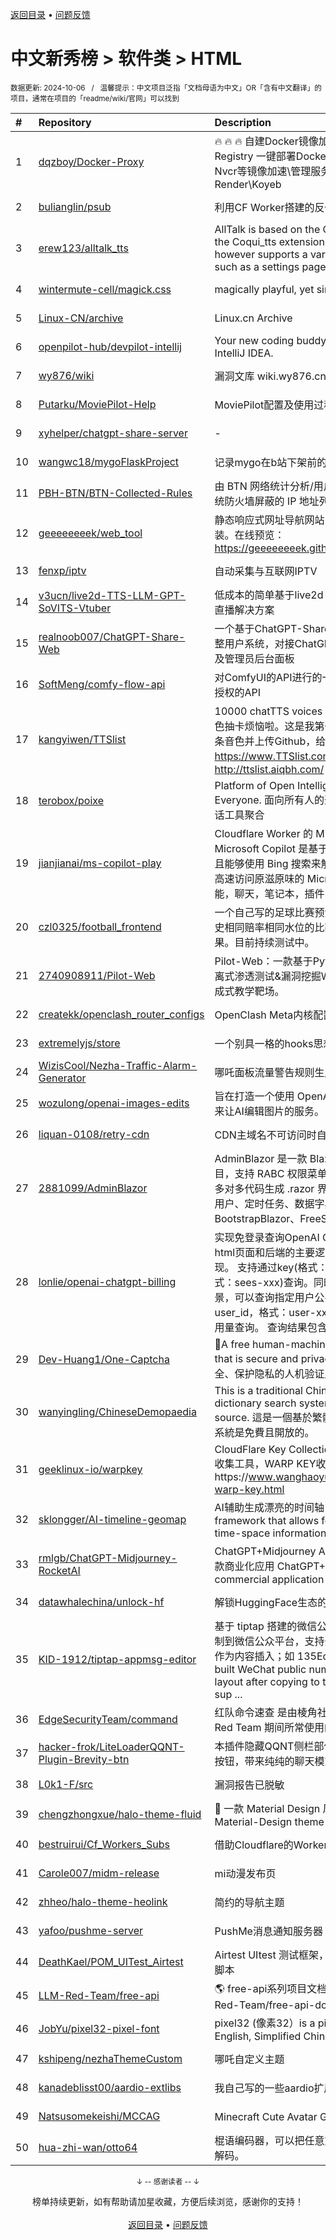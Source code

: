 <a href="https://gitee.com/GrowingGit/GitHub-Chinese-Top-Charts#github中文排行榜">返回目录</a> • <a href="/content/docs/feedback.md">问题反馈</a>

# 中文新秀榜 > 软件类 > HTML
<sub>数据更新: 2024-10-06&nbsp;&nbsp;&nbsp;/&nbsp;&nbsp;&nbsp;温馨提示：中文项目泛指「文档母语为中文」OR「含有中文翻译」的项目，通常在项目的「readme/wiki/官网」可以找到</sub>

|#|Repository|Description|Stars|Updated|Created|
|:-|:-|:-|:-|:-|:-|
|1|[dqzboy/Docker-Proxy](https://github.com/dqzboy/Docker-Proxy)|🔥 🔥 🔥 自建Docker镜像加速服务，基于官方Docker  Registry 一键部署Docker、K8s、Quay、Ghcr、Mcr、Nvcr等镜像加速\管理服务。支持免服务器部署到Render\Koyeb|1780|2024-09-15|2024-06-08|
|2|[bulianglin/psub](https://github.com/bulianglin/psub)|利用CF Worker搭建的反代订阅转换工具|1191|2024-06-28|2023-10-17|
|3|[erew123/alltalk_tts](https://github.com/erew123/alltalk_tts)|AllTalk is based on the Coqui TTS engine, similar to the Coqui_tts extension for Text generation webUI, however supports a variety of advanced features, such as a settings page, low VRAM support, Deep ...|943|2024-10-04|2023-12-08|
|4|[wintermute-cell/magick.css](https://github.com/wintermute-cell/magick.css)|magically playful, yet simple styling. all in one file.|937|2024-06-01|2024-03-22|
|5|[Linux-CN/archive](https://github.com/Linux-CN/archive)|Linux.cn Archive|695|2024-06-19|2024-02-14|
|6|[openpilot-hub/devpilot-intellij](https://github.com/openpilot-hub/devpilot-intellij)|Your new coding buddy, designed exclusively for IntelliJ IDEA.|600|2024-09-23|2023-11-29|
|7|[wy876/wiki](https://github.com/wy876/wiki)|漏洞文库 wiki.wy876.cn|358|2024-09-28|2023-12-31|
|8|[Putarku/MoviePilot-Help](https://github.com/Putarku/MoviePilot-Help)|MoviePilot配置及使用过程的中的常见问题|322|2024-09-21|2023-10-09|
|9|[xyhelper/chatgpt-share-server](https://github.com/xyhelper/chatgpt-share-server)|-|274|2024-06-01|2024-01-01|
|10|[wangwc18/mygoFlaskProject](https://github.com/wangwc18/mygoFlaskProject)|记录mygo在b站下架前的样子|265|2024-06-26|2023-10-10|
|11|[PBH-BTN/BTN-Collected-Rules](https://github.com/PBH-BTN/BTN-Collected-Rules)|由 BTN 网络统计分析/用户报告得出的可被安全的加入系统防火墙屏蔽的 IP 地址列表|257|2024-10-05|2024-04-28|
|12|[geeeeeeeek/web_tool](https://github.com/geeeeeeeek/web_tool)|静态响应式网址导航网站，全静态html页面，一键部署安装。在线预览：https://geeeeeeeek.github.io/web_tool/|224|2024-08-20|2023-12-30|
|13|[fenxp/iptv](https://github.com/fenxp/iptv)|自动采集与互联网IPTV|179|2024-10-05|2023-12-06|
|14|[v3ucn/live2d-TTS-LLM-GPT-SoVITS-Vtuber](https://github.com/v3ucn/live2d-TTS-LLM-GPT-SoVITS-Vtuber)|低成本的简单基于live2d TTS文字转语音和大模型聊天的直播解决方案|144|2024-07-04|2024-05-22|
|15|[realnoob007/ChatGPT-Share-Web](https://github.com/realnoob007/ChatGPT-Share-Web)|一个基于ChatGPT-Share开发的商业版镜像站，包含完整用户系统，对接ChatGPT官网全部功能，支付系统，以及管理员后台面板|132|2024-06-20|2024-02-17|
|16|[SoftMeng/comfy-flow-api](https://github.com/SoftMeng/comfy-flow-api)|对ComfyUI的API进行的一层封装，并提供了微信小程序授权的API|129|2024-07-29|2023-12-18|
|17|[kangyiwen/TTSlist](https://github.com/kangyiwen/TTSlist)|10000 chatTTS voices ！chatTTS 音色库，再也不为音色抽卡烦恼啦。这是我第一个项目，熬夜龟速生产10000条音色并上传Github，给点鼓励呗哈！主域名：https://www.TTSlist.com  备用：http://ttslist.aiqbh.com/ |128|2024-07-18|2024-06-06|
|18|[terobox/poixe](https://github.com/terobox/poixe)|Platform of Open Intelligence eXperiences for Everyone. 面向所有人的开放智能体验平台，一站式AI对话工具聚合|113|2024-06-13|2024-06-12|
|19|[jianjianai/ms-copilot-play](https://github.com/jianjianai/ms-copilot-play)|Cloudflare Worker 的 Microsoft Copilot 加速服务。Microsoft Copilot 是基于 OpenAI GPT-4 的强大 AI 并且能够使用 Bing 搜索来解答问题。简单部署即可在国内高速访问原滋原味的 Microsoft Copilot 的几乎全部功能，聊天，笔记本，插件，图像生成，分享等等..|107|2024-10-04|2024-05-30|
|20|[czl0325/football_frontend](https://github.com/czl0325/football_frontend)|一个自己写的足球比赛预测代码，通过大数据匹配亚盘历史相同赔率相同水位的比赛，来得出赢盘或者输盘的结果。目前持续测试中。|105|2024-09-25|2023-11-15|
|21|[2740908911/Pilot-Web](https://github.com/2740908911/Pilot-Web)|Pilot-Web：一款基于PythonFlask框架开发的前后端分离式渗透测试&漏洞挖掘Web靶场，内置WP与知识库的集成式教学靶场。|101|2024-06-17|2024-03-08|
|22|[createkk/openclash_router_configs](https://github.com/createkk/openclash_router_configs)|OpenClash Meta内核配置示例|87|2024-05-30|2023-11-18|
|23|[extremelyjs/store](https://github.com/extremelyjs/store)|一个别具一格的hooks思想的状态管理库|83|2024-10-05|2024-07-31|
|24|[WizisCool/Nezha-Traffic-Alarm-Generator](https://github.com/WizisCool/Nezha-Traffic-Alarm-Generator)|哪吒面板流量警告规则生成器|82|2024-04-25|2024-04-25|
|25|[wozulong/openai-images-edits](https://github.com/wozulong/openai-images-edits)|旨在打造一个使用 OpenAI 图片编辑API（或Chat2API）来让AI编辑图片的服务。|75|2024-04-12|2024-04-09|
|26|[liquan-0108/retry-cdn](https://github.com/liquan-0108/retry-cdn)|CDN主域名不可访问时自动切换备用域名|66|2024-07-15|2024-03-19|
|27|[2881099/AdminBlazor](https://github.com/2881099/AdminBlazor)|AdminBlazor 是一款 Blazor Server SaaS 后台管理项目，支持 RABC 权限菜单/按钮，支持一对一、一对多、多对多代码生成 .razor 界面。  集成功能：菜单、角色、用户、定时任务、数据字典、租户  依赖组件：BootstrapBlazor、FreeSql|61|2024-08-22|2024-01-31|
|28|[lonlie/openai-chatgpt-billing](https://github.com/lonlie/openai-chatgpt-billing)|实现免登录查询OpenAI ChatGPT用量及余额，包含前端html页面和后端的主要逻辑，简洁高效，可以自己部署实现。 支持通过key(格式：sk-xxx)或者session key(格式：sees-xxx)查询。同时适用于共享大号额度查询的场景，可以查询指定用户公共ID(user_public_id或user_id，格式：user-xxx)的用量情况。 支持指定日期用量查询。 查询结果包含：剩 ...|46|2024-06-08|2023-12-12|
|29|[Dev-Huang1/One-Captcha](https://github.com/Dev-Huang1/One-Captcha)|🤖A free human-machine verification product project that is secure and privacy-protecting. 一个免费、安全、保护隐私的人机验证产品项目🤖|45|2024-09-15|2024-07-04|
|30|[wanyingling/ChineseDemopaedia](https://github.com/wanyingling/ChineseDemopaedia)|This is a traditional Chinese-based demographic dictionary search system that is free and open-source. 這是一個基於繁體中文的人口學詞典檢索系統,該系統是免費且開放的。|44|2024-08-19|2024-08-19|
|31|[geeklinux-io/warpkey](https://github.com/geeklinux-io/warpkey)|CloudFlare Key Collection Tool CloudFlare WARP KEY收集工具，WARP KEY收集工具，每小时自动更新https://www.wanghaoyu.com.cn/archives/cloudflare-warp-key.html|44|2024-10-05|2024-08-02|
|32|[sklongger/AI-timeline-geomap](https://github.com/sklongger/AI-timeline-geomap)|AI辅助生成漂亮的时间轴，灵活呈现时空信息. A framework that allows for the flexible construction of time-space information displays.|43|2024-09-29|2024-09-25|
|33|[rmlgb/ChatGPT-Midjourney-RocketAI](https://github.com/rmlgb/ChatGPT-Midjourney-RocketAI)|ChatGPT+Midjourney AIGC站点，使用nodejs搭建的一款商业化应用   ChatGPT+Midjournal AIGC site   A commercial application built using nodejs|42|2024-06-15|2024-06-15|
|34|[datawhalechina/unlock-hf](https://github.com/datawhalechina/unlock-hf)|解锁HuggingFace生态的百般用法|42|2024-09-23|2024-06-09|
|35|[KID-1912/tiptap-appmsg-editor](https://github.com/KID-1912/tiptap-appmsg-editor)|基于 tiptap 搭建的微信公众号编辑器示例，支持排版后复制到微信公众平台，支持开发者自己开发样式库、模板库作为内容插入；如 135Editor、壹伴等；Based on tiptap built WeChat public number editor example, support layout after copying to the WeChat public platform, sup ...|40|2024-08-18|2023-11-27|
|36|[EdgeSecurityTeam/command](https://github.com/EdgeSecurityTeam/command)|红队命令速查 是由棱角社区(Edge Forum) 整理的关于 Red Team 期间所常使用的一些基础命令。|39|2024-07-11|2024-07-09|
|37|[hacker-frok/LiteLoaderQQNT-Plugin-Brevity-btn](https://github.com/hacker-frok/LiteLoaderQQNT-Plugin-Brevity-btn)|本插件隐藏QQNT侧栏部位，并在顶部添加快速显示/隐藏按钮，带来纯纯的聊天模式|38|2024-07-30|2024-01-20|
|38|[L0k1-F/src](https://github.com/L0k1-F/src)|漏洞报告已脱敏|37|2024-07-05|2024-07-05|
|39|[chengzhongxue/halo-theme-fluid](https://github.com/chengzhongxue/halo-theme-fluid)|🌊 一款 Material Design 风格的 Halo 主题 / An elegant Material-Design theme for Halo |35|2024-08-30|2024-04-15|
|40|[bestruirui/Cf_Workers_Subs](https://github.com/bestruirui/Cf_Workers_Subs)|借助Cloudflare的Workers集中管理订阅|34|2024-08-21|2024-08-20|
|41|[Carole007/midm-release](https://github.com/Carole007/midm-release)|mi动漫发布页|33|2024-09-21|2024-08-18|
|42|[zhheo/halo-theme-heolink](https://github.com/zhheo/halo-theme-heolink)|简约的导航主题|33|2024-09-12|2024-05-17|
|43|[yafoo/pushme-server](https://github.com/yafoo/pushme-server)|PushMe消息通知服务器|32|2024-09-26|2024-03-05|
|44|[DeathKael/POM_UITest_Airtest](https://github.com/DeathKael/POM_UITest_Airtest)|Airtest UItest 测试框架，支持单设备、多设备运行airtest脚本|31|2024-07-17|2024-07-17|
|45|[LLM-Red-Team/free-api](https://github.com/LLM-Red-Team/free-api)|🌎 free-api系列项目文档站点，贡献文档请前往LLM-Red-Team/free-api-docs|31|2024-06-01|2024-04-27|
|46|[JobYu/pixel32-pixel-font](https://github.com/JobYu/pixel32-pixel-font)|pixel32 (像素32）is a pixel font (像素字体), supporting English,  Simplified Chinese and Japanese.|31|2024-06-10|2024-02-20|
|47|[kshipeng/nezhaThemeCustom](https://github.com/kshipeng/nezhaThemeCustom)|哪吒自定义主题|31|2024-08-28|2023-12-09|
|48|[kanadeblisst00/aardio-extlibs](https://github.com/kanadeblisst00/aardio-extlibs)|我自己写的一些aardio扩展库，主要是Python和爬虫方面|30|2024-05-02|2024-03-30|
|49|[Natsusomekeishi/MCCAG](https://github.com/Natsusomekeishi/MCCAG)|Minecraft Cute Avatar Generator MC可爱头像生成器|28|2024-09-25|2024-07-22|
|50|[hua-zhi-wan/otto64](https://github.com/hua-zhi-wan/otto64)|棍语编码器，可以把任意文本信息编码为棍语，支持无损解码。|28|2024-07-13|2024-07-07|

<div align="center">
    <p><sub>↓ -- 感谢读者 -- ↓</sub></p>
    榜单持续更新，如有帮助请加星收藏，方便后续浏览，感谢你的支持！
</div>

<br/>

<div align="center"><a href="https://gitee.com/GrowingGit/GitHub-Chinese-Top-Charts#github中文排行榜">返回目录</a> • <a href="/content/docs/feedback.md">问题反馈</a></div>
